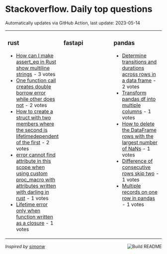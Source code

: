 # Stackoverflow. Daily top questions 

Automatically updates via GitHub Action, last update: <!-- date starts -->2023-05-14<!-- date ends -->


<table><tr><td valign="top" width="33%">

### rust
<!-- rust starts -->
* [How can I make assert_eq in Rust show multiline strings](https://stackoverflow.com/questions/76243409/how-can-i-make-assert-eq-in-rust-show-multiline-strings) - 3 votes
* [One function call creates double borrow error while other does not](https://stackoverflow.com/questions/76245099/one-function-call-creates-double-borrow-error-while-other-does-not) - 2 votes
* [How to create a struct with two members where the second is lifetimedependent of the first](https://stackoverflow.com/questions/76247963/how-to-create-a-struct-with-two-members-where-the-second-is-lifetime-dependent) - 2 votes
* [error cannot find attribute in this scope when using custom proc_macro with attributes written with darling in rust](https://stackoverflow.com/questions/76248175/error-cannot-find-attribute-in-this-scope-when-using-custom-proc-macro-with-a) - 1 votes
* [Lifetime error only when function written as a closure](https://stackoverflow.com/questions/76249278/lifetime-error-only-when-function-written-as-a-closure) - 1 votes
<!-- rust ends -->
</td><td valign="top" width="34%">


### fastapi
<!-- fastapi starts -->

<!-- fastapi ends -->
</td><td valign="top" width="34%">


### pandas
<!-- pandas starts -->
* [Determine transitions and durations across rows in a data frame](https://stackoverflow.com/questions/76242318/determine-transitions-and-durations-across-rows-in-a-data-frame) - 2 votes
* [Transform pandas df into multiple columns](https://stackoverflow.com/questions/76245208/transform-pandas-df-into-multiple-columns) - 1 votes
* [How to delete the DataFrame rows with the largest number of NaNs](https://stackoverflow.com/questions/76248909/how-to-delete-the-dataframe-rows-with-the-largest-number-of-nans) - 1 votes
* [Difference of consecutive rows skip two](https://stackoverflow.com/questions/76248300/difference-of-consecutive-rows-skip-two) - 1 votes
* [Multiple records on one row in pandas](https://stackoverflow.com/questions/76243036/multiple-records-on-one-row-in-pandas) - 1 votes
<!-- pandas ends -->
</td></tr></table>

<a href="https://github.com/hp0404/hp0404/actions"><img src="https://github.com/hp0404/hp0404/workflows/Build%20README/badge.svg" align="right" alt="Build README"></a> <p>*Inspired by  [simonw](https://github.com/simonw/simonw)*</p>
